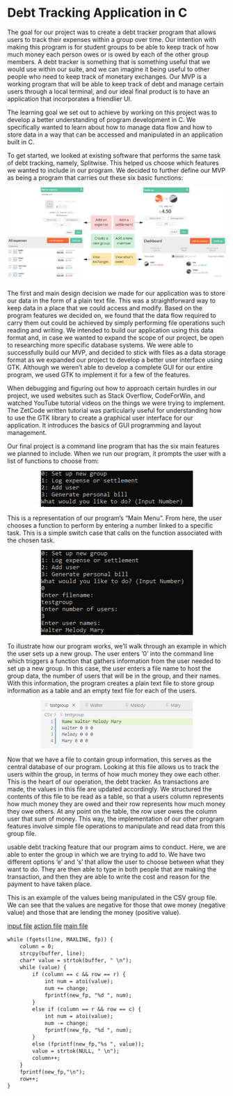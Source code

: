 # Debt Tracking Application in C
 
The goal for our project was to create a debt tracker program that allows users to track their expenses within a group over time. Our intention with making this program is for student groups to be able to keep track of how much money each person owes or is owed by each of the other group members. A debt tracker is something that is something useful that we would use within our suite, and we can imagine it being useful to other people who need to keep track of monetary exchanges. Our MVP is a working program that will be able to keep track of debt and manage certain users through a local terminal, and our ideal final product is to have an application that incorporates a friendlier UI.
 
The learning goal we set out to achieve by working on this project was to develop a better understanding of program development in C. We specifically wanted to learn about how to manage data flow and how to store data in a way that can be accessed and manipulated in an application built in C.
 
To get started, we looked at existing software that performs the same task of debt tracking, namely, Splitwise. This helped us choose which features we wanted to include in our program. We decided to further define our MVP as being a program that carries out these six basic functions:
<p align="center">
<img src="images/Miro.jpg" alt="Choosing program features" width="600"/>
<p/>
The first and main design decision we made for our application was to store our data in the form of a plain text file. This was a straightforward way to keep data in a place that we could access and modify. Based on the program features we decided on, we found that the data flow required to carry them out could be achieved by simply performing file operations such reading and writing. We intended to build our application using this data format and, in case we wanted to expand the scope of our project, be open to researching more specific database systems. We were able to successfully build our MVP, and decided to stick with files as a data storage format as we expanded our project to develop a better user interface using GTK. Although we weren’t able to develop a complete GUI for our entire program, we used GTK to implement it for a few of the features.
 
When debugging and figuring out how to approach certain hurdles in our project, we used websites such as Stack Overflow, CodeForWin, and watched YouTube tutorial videos on the things we were trying to implement. The ZetCode written tutorial was particularly useful for understanding how to use the GTK library to create a graphical user interface for our application. It introduces the basics of GUI programming and layout management.
 
Our final project is a command line program that has the six main features we planned to include. When we run our program, it prompts the user with a list of functions to choose from:
<p align="center">
<img src="images/fig1.png" alt="Main Menu" width="350"/>
 <p/>
This is a representation of our program’s “Main Menu”. From here, the user chooses a function to perform by entering a number linked to a specific task. This is a simple switch case that calls on the function associated with the chosen task.
<p align="center">
 <img src="images/fig2.png" alt="Setting up a new group" width="350"/>
<p/>
To illustrate how our program works, we’ll walk through an example in which the user sets up a new group. The user enters ‘0’ into the command line which triggers a function that gathers information from the user needed to set up a new group. In this case, the user enters a file name to host the group data, the number of users that will be in the group, and their names. With this information, the program creates a plain text file to store group information as a table and an empty text file for each of the users.
<p align="center">
 <img src="images/fig3.png" alt="Group file" width="350"/>
<p/>
Now that we have a file to contain group information, this serves as the central database of our program. Looking at this file allows us to track the users within the group, in terms of how much money they owe each other. This is the heart of our operation, the debt tracker. As transactions are made, the values in this file are updated accordingly. We structured the contents of this file to be read as a table, so that a users column represents how much money they are owed and their row represents how much money they owe others. At any point on the table, the row user owes the column user that sum of money. This way, the implementation of our other program features involve simple file operations to manipulate and read data from this group file. 

usable debt tracking feature that our program aims to conduct. Here, we are able to enter the group in which we are trying to add to. We have two different options ‘e’ and ‘s’ that allow the user to choose between what they want to do. They are then able to type in both people that are making the transaction, and then they are able to write the cost and reason for the payment to have taken place.

This is an example of the values being manipulated in the CSV group file. We can see that the values are negative for those that owe money (negative value) and those that are lending the money (positive value). 


[input file](../CSV/input.c)
[action file](../CSV/action.c)
[main file](../CSV/main.c)





```
while (fgets(line, MAXLINE, fp)) {
    column = 0;
    strcpy(buffer, line);
    char* value = strtok(buffer, " \n");
    while (value) {
        if (column == c && row == r) {
            int num = atoi(value);
            num += change;
            fprintf(new_fp, "%d ", num);
        }
        else if (column == r && row == c) {
            int num = atoi(value);
            num -= change;
            fprintf(new_fp, "%d ", num);
        }
        else (fprintf(new_fp,"%s ", value));
        value = strtok(NULL, " \n");
        column++;
    }
    fprintf(new_fp,"\n");
    row++;
}
```

